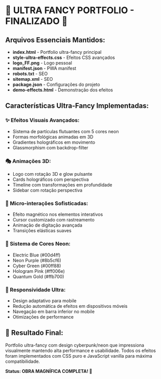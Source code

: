 # 🌟 ULTRA FANCY PORTFOLIO - FINALIZADO 🌟

## Arquivos Essenciais Mantidos:
- **index.html** - Portfolio ultra-fancy principal
- **style-ultra-effects.css** - Efeitos CSS avançados
- **logo_FF.png** - Logo pessoal
- **manifest.json** - PWA manifest
- **robots.txt** - SEO
- **sitemap.xml** - SEO
- **package.json** - Configurações do projeto
- **demo-effects.html** - Demonstração dos efeitos

## Características Ultra-Fancy Implementadas:

### ✨ Efeitos Visuais Avançados:
- Sistema de partículas flutuantes com 5 cores neon
- Formas morfológicas animadas em 3D
- Gradientes holográficos em movimento
- Glassmorphism com backdrop-filter

### 🎭 Animações 3D:
- Logo com rotação 3D e glow pulsante
- Cards holográficos com perspectiva
- Timeline com transformações em profundidade
- Sidebar com rotação perspectiva

### 💎 Micro-interações Sofisticadas:
- Efeito magnético nos elementos interativos
- Cursor customizado com rastreamento
- Animação de digitação avançada
- Transições elásticas suaves

### 🌈 Sistema de Cores Neon:
- Electric Blue (#00d4ff)
- Neon Purple (#8b5cf6)
- Cyber Green (#00ff88)
- Hologram Pink (#ff006e)
- Quantum Gold (#ffb700)

### 📱 Responsividade Ultra:
- Design adaptativo para mobile
- Redução automática de efeitos em dispositivos móveis
- Navegação em barra inferior no mobile
- Otimizações de performance

## 🎉 Resultado Final:
Portfolio ultra-fancy com design cyberpunk/neon que impressiona visualmente mantendo alta performance e usabilidade. Todos os efeitos foram implementados com CSS puro e JavaScript vanilla para máxima compatibilidade.

**Status: OBRA MAGNÍFICA COMPLETA! 👑**